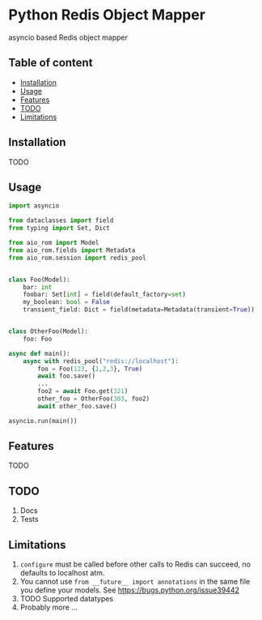 Python Redis Object Mapper
======================

asyncio based Redis object mapper

## Table of content

- [Installation](#installation)
- [Usage](#usage)
- [Features](#usage)
- [TODO](#todo)
- [Limitations](#limitations)

## Installation

TODO

## Usage

```python
import asyncio

from dataclasses import field
from typing import Set, Dict

from aio_rom import Model
from aio_rom.fields import Metadata
from aio_rom.session import redis_pool


class Foo(Model):
    bar: int
    foobar: Set[int] = field(default_factory=set)
    my_boolean: bool = False
    transient_field: Dict = field(metadata=Metadata(transient=True))


class OtherFoo(Model):
    foo: Foo

async def main():
    async with redis_pool("redis://localhost"):
        foo = Foo(123, {1,2,3}, True)
        await foo.save()
        ...
        foo2 = await Foo.get(321)
        other_foo = OtherFoo(303, foo2)
        await other_foo.save()

asyncio.run(main())
```
## Features
TODO

## TODO
1. Docs
1. Tests

## Limitations
1. `configure` must be called before other calls to Redis can succeed, no defaults to localhost atm.
1. You cannot use `from __future__ import annotations` in the same file you define your models. See https://bugs.python.org/issue39442
1. TODO Supported datatypes
1. Probably more ...
